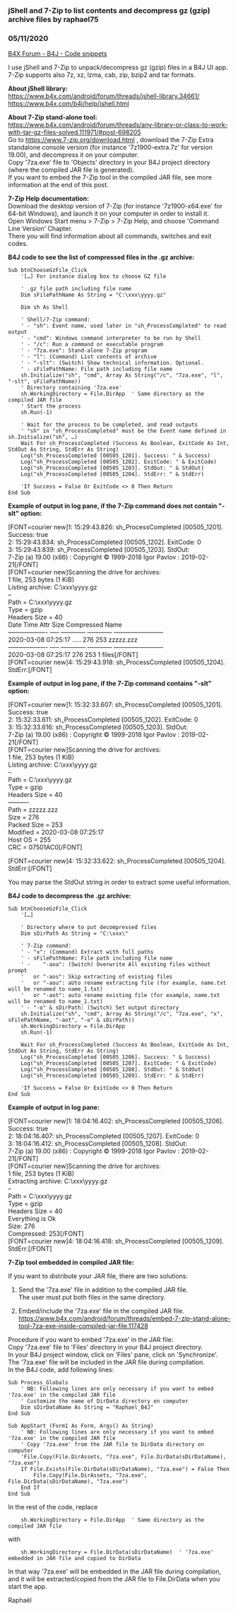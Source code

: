 ### jShell and 7-Zip to list contents and decompress gz (gzip) archive files by raphael75
### 05/11/2020
[B4X Forum - B4J - Code snippets](https://www.b4x.com/android/forum/threads/117584/)

I use jShell and 7-Zip to unpack/decompress gz (gzip) files in a B4J UI app.  
7-Zip supports also 7z, xz, lzma, cab, zip, bzip2 and tar formats.  
  
**About jShell library:**  
<https://www.b4x.com/android/forum/threads/jshell-library.34661/>  
<https://www.b4x.com/b4j/help/jshell.html>  
  
**About 7-Zip stand-alone tool:**  
<https://www.b4x.com/android/forum/threads/any-library-or-class-to-work-with-tar-gz-files-solved.111971/#post-698205>  
Go to <https://www.7-zip.org/download.html> , download the 7-Zip Extra standalone console version (for instance '7z1900-extra.7z' for version 19.00), and decompress it on your computer.  
Copy '7za.exe' file to 'Objects' directory in your B4J project directory (where the compiled JAR file is generated).  
If you want to embed the 7-Zip tool in the compiled JAR file, see more information at the end of this post.  
  
**7-Zip Help documentation:**  
Download the desktop version of 7-Zip (for instance '7z1900-x64.exe' for 64-bit Windows), and launch it on your computer in order to install it.  
Open Windows Start menu > 7-Zip > 7-Zip Help, and choose 'Command Line Version' Chapter.  
There you will find information about all commands, switches and exit codes.  
  
  
**B4J code to see the list of compressed files in the .gz archive:**  
  

```B4X
Sub btnChooseGzFile_Click  
    '[…] For instance dialog box to choose GZ file  
     
    ' .gz file path including file name  
    Dim sFilePathName As String = "C:\xxx\yyyy.gz"  
     
    Dim sh As Shell  
     
    ' Shell/7-Zip command:  
    ' - "sh": Event name, used later in "sh_ProcessCompleted" to read output  
    ' - "cmd": Windows command interpreter to be run by Shell  
    ' - "/c": Run a command or executable program  
    ' - "7za.exe": Stand-alone 7-Zip program  
    ' - "l": (Command) List contents of archive  
    ' - "-slt": (Switch) Show technical information. Optional.  
    ' - sFilePathName: File path including file name  
    sh.Initialize("sh", "cmd", Array As String("/c", "7za.exe", "l", "-slt", sFilePathName))  
    ' Directory containing '7za.exe'  
    sh.WorkingDirectory = File.DirApp  ' Same directory as the compiled JAR file  
    ' Start the process  
    sh.Run(-1)  
     
    ' Wait for the process to be completed, and read outputs  
    ' "sh" in "sh_ProcessCompleted" must be the Event name defined in sh.Initialize("sh", …)  
    Wait For sh_ProcessCompleted (Success As Boolean, ExitCode As Int, StdOut As String, StdErr As String)  
    Log("sh_ProcessCompleted [00505_1201]. Success: " & Success)  
    Log("sh_ProcessCompleted [00505_1202]. ExitCode: " & ExitCode)  
    Log("sh_ProcessCompleted [00505_1203]. StdOut: " & StdOut)  
    Log("sh_ProcessCompleted [00505_1204]. StdErr: " & StdErr)  
     
    'If Success = False Or ExitCode <> 0 Then Return  
End Sub
```

  
  
**Example of output in log pane, if the 7-Zip command does not contain **"-slt" option**:**  
  
[FONT=courier new]1: 15:29:43.826: sh\_ProcessCompleted [00505\_1201]. Success: true  
2: 15:29:43.834: sh\_ProcessCompleted [00505\_1202]. ExitCode: 0  
3: 15:29:43.839: sh\_ProcessCompleted [00505\_1203]. StdOut:  
7-Zip (a) 19.00 (x86) : Copyright © 1999-2018 Igor Pavlov : 2019-02-21[/FONT]  
[FONT=courier new]Scanning the drive for archives:  
1 file, 253 bytes (1 KiB)  
Listing archive: C:\xxx\yyyy.gz  
–  
Path = C:\xxx\yyyy.gz  
Type = gzip  
Headers Size = 40  
 Date Time Attr Size Compressed Name  
——————- —– ———— ———— ————————  
2020-03-08 07:25:17 ….. 276 253 zzzzz.zzz  
——————- —– ———— ———— ————————  
2020-03-08 07:25:17 276 253 1 files[/FONT]  
[FONT=courier new]4: 15:29:43.918: sh\_ProcessCompleted [00505\_1204]. StdErr:[/FONT]  
  
**Example of output in log pane, **if the 7-Zip command contains **"-slt" option****:**  
  
[FONT=courier new]1: 15:32:33.607: sh\_ProcessCompleted [00505\_1201]. Success: true  
2: 15:32:33.611: sh\_ProcessCompleted [00505\_1202]. ExitCode: 0  
3: 15:32:33.616: sh\_ProcessCompleted [00505\_1203]. StdOut:  
7-Zip (a) 19.00 (x86) : Copyright © 1999-2018 Igor Pavlov : 2019-02-21[/FONT]  
[FONT=courier new]Scanning the drive for archives:  
1 file, 253 bytes (1 KiB)  
Listing archive: C:\xxx\yyyy.gz  
–  
Path = C:\xxx\yyyy.gz  
Type = gzip  
Headers Size = 40  
———-  
Path = zzzzz.zzz  
Size = 276  
Packed Size = 253  
Modified = 2020-03-08 07:25:17  
Host OS = 255  
CRC = 07501AC0[/FONT]  
  
[FONT=courier new]4: 15:32:33.622: sh\_ProcessCompleted [00505\_1204]. StdErr:[/FONT]  
  
You may parse the StdOut string in order to extract some useful information.  
  
  
**B4J code to decompress the .gz archive:**  
  

```B4X
Sub btnChooseGzFile_Click  
    '[…]  
     
    ' Directory where to put decompressed files  
    Dim sDirPath As String = "C:\xxx\"  
     
    ' 7-Zip command:  
    ' - "x": (Command) Extract with full paths  
    ' - sFilePathName: File path including file name  
    ' -    "-aoa": (Switch) Overwrite All existing files without prompt  
    '   or "-aos": Skip extracting of existing files  
    '   or "-aou": aUto rename extracting file (for example, name.txt will be renamed to name_1.txt)  
    '   or "-aot": auto rename existing file (for example, name.txt will be renamed to name_1.txt)  
    ' - "-o" & sDirPath: (Switch) Set output directory  
    sh.Initialize("sh", "cmd", Array As String("/c", "7za.exe", "x", sFilePathName, "-aot", "-o" & sDirPath))  
    sh.WorkingDirectory = File.DirApp  
    sh.Run(-1)  
     
    Wait For sh_ProcessCompleted (Success As Boolean, ExitCode As Int, StdOut As String, StdErr As String)  
    Log("sh_ProcessCompleted [00505_1206]. Success: " & Success)  
    Log("sh_ProcessCompleted [00505_1207]. ExitCode: " & ExitCode)  
    Log("sh_ProcessCompleted [00505_1208]. StdOut: " & StdOut)  
    Log("sh_ProcessCompleted [00505_1209]. StdErr: " & StdErr)  
     
    'If Success = False Or ExitCode <> 0 Then Return  
End Sub
```

  
  
**Example of output in log pane:**  
  
[FONT=courier new]1: 18:04:16.402: sh\_ProcessCompleted [00505\_1206]. Success: true  
2: 18:04:16.407: sh\_ProcessCompleted [00505\_1207]. ExitCode: 0  
3: 18:04:16.412: sh\_ProcessCompleted [00505\_1208]. StdOut:  
7-Zip (a) 19.00 (x86) : Copyright © 1999-2018 Igor Pavlov : 2019-02-21[/FONT]  
[FONT=courier new]Scanning the drive for archives:  
1 file, 253 bytes (1 KiB)  
Extracting archive: C:\xxx\yyyy.gz  
–  
Path = C:\xxx\yyyy.gz  
Type = gzip  
Headers Size = 40  
Everything is Ok  
Size: 276  
Compressed: 253[/FONT]  
[FONT=courier new]4: 18:04:16.418: sh\_ProcessCompleted [00505\_1209]. StdErr:[/FONT]  
  
  
**7-Zip tool embedded in compiled JAR file:**  
  
If you want to distribute your JAR file, there are two solutions:  
  
1. Send the '7za.exe' file in addition to the compiled JAR file.  
The user must put both files in the same directory.  
  
2. Embed/include the '7za.exe' file in the compiled JAR file.  
<https://www.b4x.com/android/forum/threads/embed-7-zip-stand-alone-tool-7za-exe-inside-compiled-jar-file.117428>  
  
Procedure if you want to embed '7za.exe' in the JAR file:  
Copy '7za.exe' file to 'Files' directory in your B4J project directory.  
In your B4J project window, click on 'Files' pane, click on 'Synchronize'.  
The '7za.exe' file will be included in the JAR file during compilation.  
In the B4J code, add following lines:  
  

```B4X
Sub Process_Globals  
    ' NB: Following lines are only necessary if you want to embed '7za.exe' in the compiled JAR file  
    ' Customize the name of DirData directory on computer  
    Dim sDirDataName As String = "Raphael_B4J"  
End Sub  
  
Sub AppStart (Form1 As Form, Args() As String)  
    ' NB: Following lines are only necessary if you want to embed '7za.exe' in the compiled JAR file  
    ' Copy '7za.exe' from the JAR file to DirData directory on computer  
    'File.Copy(File.DirAssets, "7za.exe", File.DirData(sDirDataName), "7za.exe")  
    If File.Exists(File.DirData(sDirDataName), "7za.exe") = False Then  
        File.Copy(File.DirAssets, "7za.exe", File.DirData(sDirDataName), "7za.exe")  
    End If  
End Sub
```

  
  
In the rest of the code, replace  
  

```B4X
    sh.WorkingDirectory = File.DirApp  ' Same directory as the compiled JAR file
```

  
  
with  
  

```B4X
    sh.WorkingDirectory = File.DirData(sDirDataName)  ' '7za.exe' embedded in JAR file and copied to DirData
```

  
  
In that way '7za.exe' will be embedded in the JAR file during compilation, and it will be extracted/copied from the JAR file to File.DirData when you start the app.  
  
Raphaël